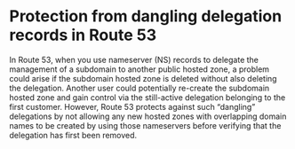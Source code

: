 # Protection from dangling delegation records in Route 53<a name="protection-from-dangling-dns"></a>

In Route 53, when you use nameserver \(NS\) records to delegate the management of a subdomain to another public hosted zone, a problem could arise if the subdomain hosted zone is deleted without also deleting the delegation\. Another user could potentially re\-create the subdomain hosted zone and gain control via the still\-active delegation belonging to the first customer\. However, Route 53 protects against such “dangling” delegations by not allowing any new hosted zones with overlapping domain names to be created by using those nameservers before verifying that the delegation has first been removed\.
